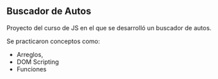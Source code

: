 ## Buscador de Autos

Proyecto del curso de JS en el que se desarrolló un buscador de autos.

Se practicaron conceptos como:

* Arreglos,
* DOM Scripting
* Funciones